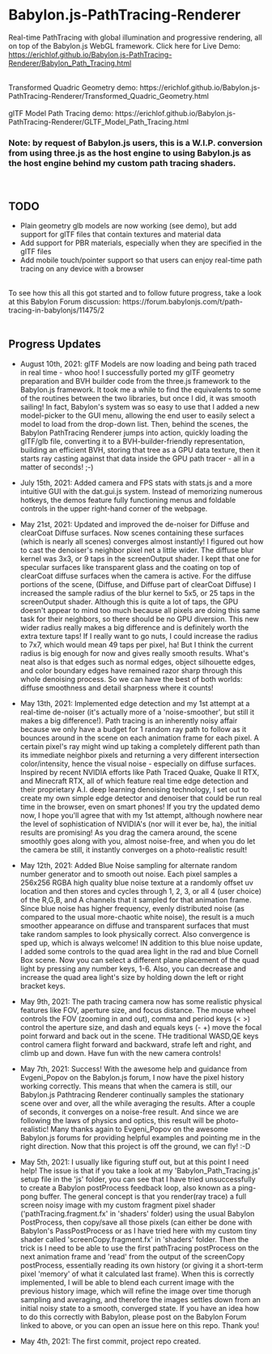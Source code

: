 # Babylon.js-PathTracing-Renderer
Real-time PathTracing with global illumination and progressive rendering, all on top of the Babylon.js WebGL framework. Click here for Live Demo: https://erichlof.github.io/Babylon.js-PathTracing-Renderer/Babylon_Path_Tracing.html

<br>
Transformed Quadric Geometry demo: https://erichlof.github.io/Babylon.js-PathTracing-Renderer/Transformed_Quadric_Geometry.html 
<br>

<br>
glTF Model Path Tracing demo: https://erichlof.github.io/Babylon.js-PathTracing-Renderer/GLTF_Model_Path_Tracing.html 
<br>

<h3> Note: by request of Babylon.js users, this is a W.I.P. conversion from using three.js as the host engine to using Babylon.js as the host engine behind my custom path tracing shaders.</h3> 

<br>

<h2>TODO</h2>

* Plain geometry glb models are now working (see demo), but add support for glTF files that contain textures and material data
* Add support for PBR materials, especially when they are specified in the glTF files
* Add mobile touch/pointer support so that users can enjoy real-time path tracing on any device with a browser

<br>
To see how this all this got started and to follow future progress, take a look at this Babylon Forum discussion: https://forum.babylonjs.com/t/path-tracing-in-babylonjs/11475/2

<br>
<br>

<h2>Progress Updates</h2>

* August 10th, 2021: glTF Models are now loading and being path traced in real time - whoo hoo!  I successfully ported my glTF geometry preparation and BVH builder code from the three.js framework to the Babylon.js framework.  It took me a while to find the equivalents to some of the routines between the two libraries, but once I did, it was smooth sailing!  In fact, Babylon's system was so easy to use that I added a new model-picker to the GUI menu, allowing the end user to easily select a model to load from the drop-down list.  Then, behind the scenes, the Babylon PathTracing Renderer jumps into action, quickly loading the glTF/glb file, converting it to a BVH-builder-friendly representation, building an efficient BVH, storing that tree as a GPU data texture, then it starts ray casting against that data inside the GPU path tracer - all in a matter of seconds! ;-)     

* July 15th, 2021: Added camera and FPS stats with stats.js and a more intuitive GUI with the dat.gui.js system.  Instead of memorizing numerous hotkeys, the demos feature fully functioning menus and foldable controls in the upper right-hand corner of the webpage.  

* May 21st, 2021: Updated and improved the de-noiser for Diffuse and clearCoat Diffuse surfaces.  Now scenes containing these surfaces (which is nearly all scenes) converges almost instantly!  I figured out how to cast the denoiser's neighbor pixel net a little wider.  The diffuse blur kernel was 3x3, or 9 taps in the screenOutput shader.  I kept that one for specular surfaces like transparent glass and the coating on top of clearCoat diffuse surfaces when the camera is active.  For the diffuse portions of the scene, (Diffuse, and Diffuse part of clearCoat Diffuse) I increased the sample radius of the blur kernel to 5x5, or 25 taps in the screenOutput shader.  Although this is quite a lot of taps, the GPU doesn't appear to mind too much because all pixels are doing this same task for their neighbors, so there should be no GPU diversion.  This new wider radius really makes a big difference and is definitely worth the extra texture taps!  If I really want to go nuts, I could increase the radius to 7x7, which would mean 49 taps per pixel, ha!  But I think the current radius is big enough for now and gives really smooth results.  What's neat also is that edges such as normal edges, object silhouette edges, and color boundary edges have remained razor sharp through this whole denoising process.  So we can have the best of both worlds: diffuse smoothness and detail sharpness where it counts!

* May 13th, 2021: Implemented edge detection and my 1st attempt at a real-time de-noiser (it's actually more of a 'noise-smoother', but still it makes a big difference!).  Path tracing is an inherently noisy affair because we only have a budget for 1 random ray path to follow as it bounces around in the scene on each animation frame for each pixel.  A certain pixel's ray might wind up taking a completely different path than its immediate neighbor pixels and returning a very different intersection color/intensity, hence the visual noise - especially on diffuse surfaces.  Inspired by recent NVIDIA efforts like Path Traced Quake, Quake II RTX, and Minecraft RTX, all of which feature real time edge detection and their proprietary A.I. deep learning denoising technology, I set out to create my own simple edge detector and denoiser that could be run real time in the browser, even on smart phones!  If you try the updated demo now, I hope you'll agree that with my 1st attempt, although nowhere near the level of sophistication of NVIDIA's (nor will it ever be, ha), the initial results are promising!  As you drag the camera around, the scene smoothly goes along with you, almost noise-free, and when you do let the camera be still, it instantly converges on a photo-realistic result! 

* May 12th, 2021: Added Blue Noise sampling for alternate random number generator and to smooth out noise.  Each pixel samples a 256x256 RGBA high quality blue noise texture at a randomly offset uv location and then stores and cycles through 1, 2, 3, or all 4 (user choice) of the R,G,B, and A channels that it sampled for that animation frame.  Since blue noise has higher frequency, evenly distributed noise (as compared to the usual more-chaotic white noise), the result is a much smoother appearance on diffuse and transparent surfaces that must take random samples to look physically correct.  Also convergence is sped up, which is always welcome!  IN addition to this blue noise update, I added some controls to the quad area light in the rad and blue Cornell Box scene.  Now you can select a different plane placement of the quad light by pressing any number keys, 1-6.  Also, you can decrease and increase the quad area light's size by holding down the left or right bracket keys. 

* May 9th, 2021: The path tracing camera now has some realistic physical features like FOV, aperture size, and focus distance.   The mouse wheel controls the FOV (zooming in and out), comma and period keys (< >) control the aperture size, and dash and equals keys (- +) move the focal point forward and back out in the scene.  THe traditional WASD,QE keys control camera flight forward and backward, strafe left and right, and climb up and down.  Have fun with the new camera controls!

* May 7th, 2021: Success!  With the awesome help and guidance from Evgeni_Popov on the Babylon.js forum, I now have the pixel history working correctly.  This means that when the camera is still, our Babylon.js Pathtracing Renderer continually samples the stationary scene over and over, all the while averaging the results.  After a couple of seconds, it converges on a noise-free result.  And since we are following the laws of physics and optics, this result will be photo-realistic!  Many thanks again to Evgeni_Popov on the awesome Babylon.js forums for providing helpful examples and pointing me in the right direction.  Now that this project is off the ground, we can fly! :-D

* May 5th, 2021: I usually like figuring stuff out, but at this point I need help!  The issue is that if you take a look at my 'Babylon_Path_Tracing.js' setup file in the 'js' folder, you can see that I have tried unsuccessfully to create a Babylon postProcess feedback loop, also known as a ping-pong buffer.  The general concept is that you render(ray trace) a full screen noisy image with my custom fragment pixel shader ('pathTracing.fragment.fx' in 'shaders' folder) using the usual Babylon PostProcess, then copy/save all those pixels (can either be done with Babylon's PassPostProcess or as I have tried here with my custom tiny shader called 'screenCopy.fragment.fx' in 'shaders' folder.  Then the trick is I need to be able to use the first pathTracing postProcess on the next animation frame and 'read' from the output of the screenCopy postProcess, essentially reading its own history (or giving it a short-term pixel 'memory' of what it calculated last frame).  When this is correctly implemented, I will be able to blend each current image with the previous history image, which will refine the image over time thorugh sampling and averaging, and therefore the images settles down from an initial noisy state to a smooth, converged state.  If you have an idea how to do this correctly with Babylon, please post on the Babylon Forum linked to above, or you can open an issue here on this repo.  Thank you!

* May 4th, 2021: The first commit, project repo created.
